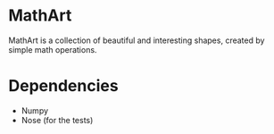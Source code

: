 MathArt
=======

MathArt is a collection of beautiful and interesting shapes, created by simple math operations.

Dependencies
============

- Numpy
- Nose (for the tests)

